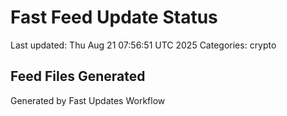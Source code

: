 # Fast Feed Update Status
Last updated: Thu Aug 21 07:56:51 UTC 2025
Categories: crypto

## Feed Files Generated

Generated by Fast Updates Workflow
